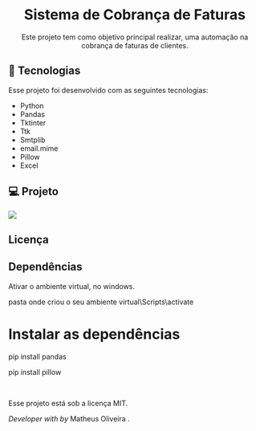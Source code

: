 <h1 align="center"> Sistema de Cobrança de Faturas </h1>

<p align="center">
Este projeto tem como objetivo principal realizar, uma automação na cobrança de faturas de clientes.<br/>
</p>

## 🚀 Tecnologias

Esse projeto foi desenvolvido com as seguintes tecnologias:

- Python
- Pandas
- Tktinter
- Ttk
- Smtplib
- email.mime
- Pillow
- Excel

## 💻 Projeto

<img src="./system-faturas/sistema-faturas.png">

## Licença

## Dependências

<p>Ativar o ambiente virtual, no windows.</p> 

<p>pasta onde criou o seu ambiente virtual\Scripts\activate</p>

# Instalar as dependências
<p>pip install pandas</p>
<p>pip install pillow</p>

<br>

Esse projeto está sob a licença MIT.

<i>Developer with by</i> Matheus Oliveira .
